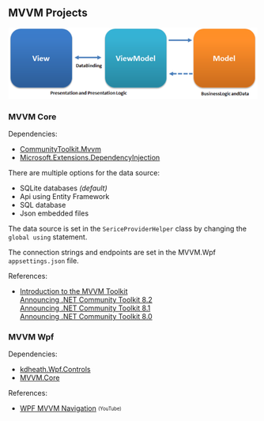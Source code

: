 ## MVVM Projects
![](MVVMPattern.png)

### MVVM Core

Dependencies:
- [CommunityToolkit.Mvvm](https://www.nuget.org/packages/CommunityToolkit.Mvvm)
- [Microsoft.Extensions.DependencyInjection](https://www.nuget.org/packages/Microsoft.Extensions.DependencyInjection)

There are multiple options for the data source:
- SQLite databases _(default)_
- Api using Entity Framework
- SQL database
- Json embedded files

The data source is set in the `SericeProviderHelper` class by changing the `global using` statement.

The connection strings and endpoints are set in the MVVM.Wpf `appsettings.json` file.

References:
- [Introduction to the MVVM Toolkit](https://learn.microsoft.com/en-us/dotnet/communitytoolkit/mvvm/)\
[Announcing .NET Community Toolkit 8.2](https://devblogs.microsoft.com/dotnet/announcing-the-dotnet-community-toolkit-820/)\
[Announcing .NET Community Toolkit 8.1](https://devblogs.microsoft.com/dotnet/announcing-the-dotnet-community-toolkit-810/)\
[Announcing .NET Community Toolkit 8.0](https://devblogs.microsoft.com/dotnet/announcing-the-dotnet-community-toolkit-800/)

### MVVM Wpf

Dependencies:
- [kdheath.Wpf.Controls](https://www.nuget.org/packages/kdheath.Wpf.Controls)
- [MVVM.Core](https://github.com/KevinDHeath/HomeBase/tree/main/src/MVVM/Core)

References:
- [WPF MVVM Navigation](https://www.youtube.com/playlist?list=PLA8ZIAm2I03ggP55JbLOrXl6puKw4rEb2) <sub><sup>(YouTube)</sup></sub>
